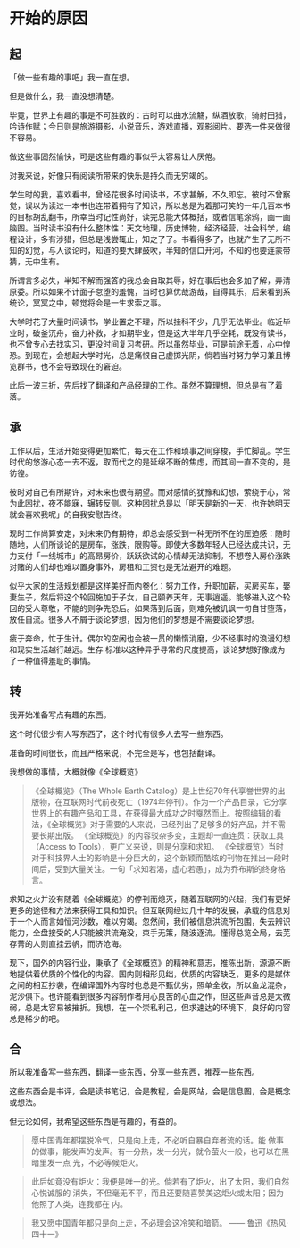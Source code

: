 # 开始的原因

## 起

「做一些有趣的事吧」我一直在想。

但是做什么，我一直没想清楚。

毕竟，世界上有趣的事是不可胜数的：古时可以曲水流觞，纵酒放歌，骑射田猎，吟诗作赋；今日则是旅游摄影，小说音乐，游戏直播，观影阅片。要选一件来做很不容易。

做这些事固然愉快，可是这些有趣的事似乎太容易让人厌倦。

对我来说，好像只有阅读所带来的快乐是持久而无穷竭的。

学生时的我，喜欢看书，曾经花很多时间读书，不求甚解，不久即忘。彼时不曾察觉，误以为读过一本书也连带着拥有了知识，所以总是为着那可笑的一年几百本书的目标胡乱翻书，所幸当时记性尚好，读完总能大体概括，或者信笔涂鸦，画一画脑图。当时读书没有什么整体性：天文地理，历史博物，经济经营，社会科学，编程设计，多有涉猎，但总是浅尝辄止，知之了了。书看得多了，也就产生了无所不知的幻觉，与人谈论时，知道的要大肆鼓吹，半知的信口开河，不知的也要连蒙带猜，无中生有。

所谓言多必失，半知不解而强答的我总会自取其辱，好在事后也会多加了解，弄清原委。所以如果不计面子怠堕的羞愧，当时也算优哉游哉，自得其乐，后来看到系统论，冥冥之中，顿觉将会是一生求索之事。

大学时花了大量时间读书，学业置之不理，所以挂科不少，几乎无法毕业。临近毕业时，破釜沉舟，奋力补救，才如期毕业，但是这大半年几乎空耗，既没有读书，也不曾专心去找实习，更没时间复习考研。所以虽然毕业，可是前途无着，心中惶恐。到现在，会想起大学时光，总是痛恨自己虚掷光阴，倘若当时努力学习兼且博览群书，也不会导致现在的窘迫。

此后一波三折，先后找了翻译和产品经理的工作。虽然不算理想，但总是有了着落。


## 承

工作以后，生活开始变得更加繁忙，每天在工作和琐事之间穿梭，手忙脚乱。学生时代的悠游心态一去不返，取而代之的是延绵不断的焦虑，而其间一直不变的，是彷徨。

彼时对自己有所期许，对未来也很有期望。而对感情的犹豫和幻想，萦绕于心，常为此困扰，夜不能寐，辗转反侧。这种困扰总是以「明天是新的一天，也许她明天就会喜欢我呢」的自我安慰告终。

现时工作尚算安定，对未来仍有期待，却总会感受到一种无所不在的压迫感：随时随地，人们所谈论的是房车，涨跌，限购等。即使大多数年轻人已经达成共识，无力支付「一线城市」的高昂房价，跃跃欲试的心情却无法抑制。不想卷入房价涨跌对赌的人们却也难以置身事外，房租和工资也是无法避开的难题。

似乎大家的生活规划都是这样美好而内卷化：努力工作，升职加薪，买房买车，娶妻生子，然后将这个轮回施加于子女，自己颐养天年，无事逍遥。能够进入这个轮回的受人尊敬，不能的则争先恐后。如果落到后面，则难免被讥讽一句自甘堕落，放任自流。很多人不屑于谈论梦想，因为他们的梦想是不需要谈论梦想。

疲于奔命，忙于生计。偶尔的空闲也会被一贯的懒惰消磨，少不经事时的浪漫幻想和现实生活越行越远。生存
标准以这种异乎寻常的尺度提高，谈论梦想好像成为了一种值得羞耻的事情。


## 转

我开始准备写点有趣的东西。

这个时代很少有人写东西了，这个时代有很多人去写一些东西。

准备的时间很长，而且严格来说，不完全是写，也包括翻译。

我想做的事情，大概就像《全球概览》

>《全球概览》（The Whole Earth Catalog）是上世纪70年代享誉世界的出版物，在互联网时代前夜死亡（1974年停刊）。作为一个产品目录，它分享世界上的有趣产品和工具，在获得最大成功之时戛然而止。按照编辑的看法，《全球概览》对于需要的人来说，已经列出了足够多的好产品，并不需要长期出版。
《全球概览》的内容驳杂多变，主题却一直连贯：获取工具（Access to Tools），更广义来说，则是分享和求知。
《全球概览》当时对于科技界人士的影响是十分巨大的，这个新颖而酷炫的刊物在推出一段时间后，受到大量关注。一句「求知若渴，虚心若愚」，成为乔布斯的终身格言。

求知之火并没有随着《全球概览》的停刊而熄灭，随着互联网的兴起，我们有更好更多的途径和方法来获得工具和知识。但互联网经过几十年的发展，承载的信息对于一个人而言如恒河沙数，难以穷竭。忽然间，我们被信息洪流所包围，失去辨识能力，全盘接受的人只能被洪流淹没，束手无策，随波逐流。懂得总览全局，去芜存菁的人则直挂云帆，而济沧海。

现下，国外的内容行业，秉承了《全球概览》的精神和意志，推陈出新，源源不断地提供着优质的个性化的内容。国内则相形见绌，优质的内容缺乏，更多的是媒体之间的相互抄袭，在编译国外内容时也总是不甄优劣，照单全收，所以鱼龙混杂，泥沙俱下。也许能看到很多内容制作者用心良苦的心血之作，但这些声音总是太微弱，总是太容易被摧折。我想，在一个崇私利己，但求速达的环境下，良好的内容总是稀少的吧。

## 合

所以我准备写一些东西，翻译一些东西，分享一些东西，推荐一些东西。

这些东西会是书评，会是读书笔记，会是教程，会是网站，会是信息图，会是概念或想法。

但无论如何，我希望这些东西是有趣的，有益的。


>	愿中国青年都摆脱冷气，只是向上走，不必听自暴自弃者流的话。能
做事的做事，能发声的发声。有一分热，发一分光，就令萤火一般，也可以在黑暗里发一点
光，不必等候炬火。

>	此后如竟没有炬火：我便是唯一的光。倘若有了炬火，出了太阳，我们自然心悦诚服的
消失，不但毫无不平，而且还要随喜赞美这炬火或太阳；因为他照了人类，连我都在
内。

>	我又愿中国青年都只是向上走，不必理会这冷笑和暗箭。 —— 鲁迅《热风·四十一》